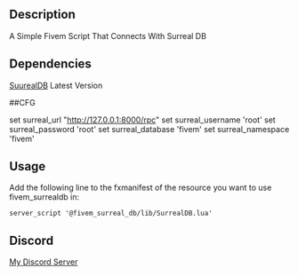 ## Description
 A Simple Fivem Script That Connects With Surreal DB

## Dependencies
[SuurealDB](https://surrealdb.com/docs/surrealdb/introduction/start) Latest Version

##CFG

set surreal_url "http://127.0.0.1:8000/rpc"
set surreal_username 'root'
set surreal_password 'root'
set surreal_database 'fivem'
set surreal_namespace 'fivem'

## Usage

Add the following line to the fxmanifest of the resource you want to use fivem_surrealdb in:
```
server_script '@fivem_surreal_db/lib/SurrealDB.lua'
```

## Discord

[My Discord Server](https://discord.gg/WRbyQtH4yz)
